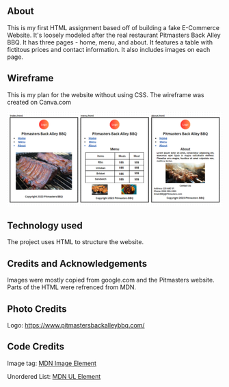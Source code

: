 <h2>About</h2>
  <p>
  This is my first HTML assignment based off of building a fake E-Commerce Website. It's loosely modeled after the real restaurant Pitmasters Back Alley BBQ. It has three pages - home, menu, and about. It features a table with fictitous prices and contact information. It also includes images on each page.
  </p>
<h2>Wireframe</h2>
  <p>
  This is my plan for the website without using CSS. The wireframe was created on Canva.com
  </p>
<img src="pm1-wireframe.png" alt="website wireframe"/>
<h2>Technology used</h2>
  <p>
  The project uses HTML to structure the website.
  </p>
<h2>Credits and Acknowledgements</h2>
  <p>
  Images were mostly copied from google.com and the Pitmasters website.
  <br>
  Parts of the HTML were refrenced from MDN.
  </p>
<h2>Photo Credits</h2>
  <p>
    Logo: <a href="https://www.pitmastersbackalleybbq.com/">https://www.pitmastersbackalleybbq.com/</a>
  </p>
<h2>Code Credits</h2>
  <p>
    Image tag: <a href="https://developer.mozilla.org/en-US/docs/Web/HTML/Element/img">MDN Image Element</a>
  </p>
  <p>
    Unordered List: <a href="https://developer.mozilla.org/en-US/docs/Web/HTML/Element/ul">MDN UL Element</a>
  </p>